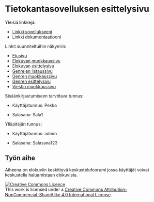 # Tietokantasovelluksen esittelysivu

Yleisiä linkkejä:

* [Linkki sovellukseeni](http://arkuar.users.cs.helsinki.fi/tsoha/)
* [Linkki dokumentaatiooni](/doc/dokumentaatio.pdf)


Linkit suunniteltuihin näkymiin:
* [Etusivu](http://arkuar.users.cs.helsinki.fi/tsoha/movies)
* [Elokuvan muokkaussivu](http://arkuar.users.cs.helsinki.fi/tsoha/movies/1/edit)
* [Elokuvan esittelysivu](http://arkuar.users.cs.helsinki.fi/tsoha/movies/1)
* [Genrejen listaussivu](http://arkuar.users.cs.helsinki.fi/tsoha/genres)
* [Genren muokkaussivu](http://arkuar.users.cs.helsinki.fi/tsoha/genres/1/edit)
* [Genren esittelysivu](http://arkuar.users.cs.helsinki.fi/tsoha/genres/1)
* [Viestin muokkaussivu](http://arkuar.users.cs.helsinki.fi/tsoha/messages/1/edit)

Sisäänkirjautumiseen tarvittava tunnus:

- Käyttäjätunnus: Pekka

- Salasana: Sala1

Ylläpitäjän tunnus:

- Käyttäjätunnus: admin

- Salasana: Salasana123

## Työn aihe

Aiheena on elokuviin keskittyvä keskustelufoorumi jossa käyttäjät voivat keskustella haluamistaan
elokuvista.



<a rel="license" href="http://creativecommons.org/licenses/by-nc-sa/4.0/"><img alt="Creative Commons Licence" style="border-width:0" src="https://i.creativecommons.org/l/by-nc-sa/4.0/88x31.png" /></a><br />This work is licensed under a <a rel="license" href="http://creativecommons.org/licenses/by-nc-sa/4.0/">Creative Commons Attribution-NonCommercial-ShareAlike 4.0 International License</a>.
